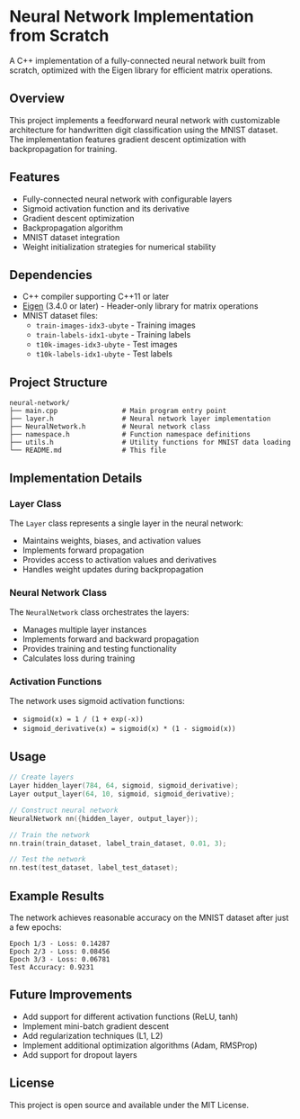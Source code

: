 # Neural Network Implementation from Scratch

A C++ implementation of a fully-connected neural network built from scratch, optimized with the Eigen library for efficient matrix operations.

## Overview

This project implements a feedforward neural network with customizable architecture for handwritten digit classification using the MNIST dataset. The implementation features gradient descent optimization with backpropagation for training.

## Features

- Fully-connected neural network with configurable layers
- Sigmoid activation function and its derivative
- Gradient descent optimization
- Backpropagation algorithm
- MNIST dataset integration
- Weight initialization strategies for numerical stability

## Dependencies

- C++ compiler supporting C++11 or later
- [Eigen](https://eigen.tuxfamily.org/) (3.4.0 or later) - Header-only library for matrix operations
- MNIST dataset files:
  - `train-images-idx3-ubyte` - Training images
  - `train-labels-idx1-ubyte` - Training labels
  - `t10k-images-idx3-ubyte` - Test images
  - `t10k-labels-idx1-ubyte` - Test labels

## Project Structure

```
neural-network/
├── main.cpp                # Main program entry point
├── layer.h                 # Neural network layer implementation
├── NeuralNetwork.h         # Neural network class
├── namespace.h             # Function namespace definitions
├── utils.h                 # Utility functions for MNIST data loading
└── README.md               # This file
```

## Implementation Details

### Layer Class

The `Layer` class represents a single layer in the neural network:
- Maintains weights, biases, and activation values
- Implements forward propagation
- Provides access to activation values and derivatives
- Handles weight updates during backpropagation

### Neural Network Class

The `NeuralNetwork` class orchestrates the layers:
- Manages multiple layer instances
- Implements forward and backward propagation
- Provides training and testing functionality
- Calculates loss during training

### Activation Functions

The network uses sigmoid activation functions:
- `sigmoid(x) = 1 / (1 + exp(-x))`
- `sigmoid_derivative(x) = sigmoid(x) * (1 - sigmoid(x))`

## Usage

```cpp
// Create layers
Layer hidden_layer(784, 64, sigmoid, sigmoid_derivative);
Layer output_layer(64, 10, sigmoid, sigmoid_derivative);

// Construct neural network
NeuralNetwork nn({hidden_layer, output_layer});

// Train the network
nn.train(train_dataset, label_train_dataset, 0.01, 3);

// Test the network
nn.test(test_dataset, label_test_dataset);
```

## Example Results

The network achieves reasonable accuracy on the MNIST dataset after just a few epochs:

```
Epoch 1/3 - Loss: 0.14287
Epoch 2/3 - Loss: 0.08456
Epoch 3/3 - Loss: 0.06781
Test Accuracy: 0.9231
```

## Future Improvements

- Add support for different activation functions (ReLU, tanh)
- Implement mini-batch gradient descent
- Add regularization techniques (L1, L2)
- Implement additional optimization algorithms (Adam, RMSProp)
- Add support for dropout layers

## License

This project is open source and available under the MIT License.
